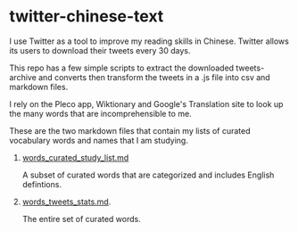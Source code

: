 # twitter-chinese-text

I use Twitter as a tool to improve my reading skills in Chinese. Twitter allows its users to download their tweets every 30 days. 

This repo has a few simple scripts to extract the downloaded tweets-archive and converts then transform the tweets in a .js file into csv and markdown files.

I rely on the Pleco app, Wiktionary and Google's Translation site to look up the many words that are incomprehensible to me. 

These are the two markdown files that contain my lists of curated vocabulary words and names that I am studying.

1. [words_curated_study_list.md](cards_hanzi_words/words_curated_study_list.md)
   
   A subset of curated words that are categorized and includes English defintions.

2. [words_tweets_stats.md](cards_hanzi_words/words_tweets_stats.md).
   
   The entire set of curated words.
